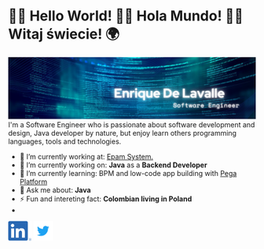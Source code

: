# 👋🏾 **Hello World!** 👋🏾 **Hola Mundo!** 👋🏾 **Witaj świecie!** 🌍 

<img src="https://raw.githubusercontent.com/EnriqueDeLavalle/EnriqueDeLavalle/master/gh-header-image.png.png" alt="Enrique De Lavalle - Software Engineer">
I'm a Software Engineer who is passionate about software development and design, Java developer by nature, but enjoy learn others programming languages, tools and technologies.

- 🏢 I’m currently working at: <a href="https://www.epam.com/"> Epam System.</a>
- 🔭 I’m currently working on: **Java** as a **Backend Developer**
- 🌱 I’m currently learning: BPM and low-code app building with <a href="https://academy.pega.com/"> Pega Platform </a>
- 💬 Ask me about: **Java**
- ⚡ Fun and intereting fact: **Colombian living in Poland** 
- 
[<img src="https://raw.githubusercontent.com/EnriqueDeLavalle/EnriqueDeLavalle/master/linkedin.png" height="40em" align="center" alt="Follow me on LinkedIn" title="Follow me on LinkedIn"/>](https://www.linkedin.com/in/enrique-de-lavalle-rizo/)
[<img src="https://raw.githubusercontent.com/EnriqueDeLavalle/EnriqueDeLavalle/master/twitter.svg" height="40em" align="center" alt="Follow me on Twitter" title="Follow me on Twitter"/>](https://twitter.com/EnriqueDLavalle)
